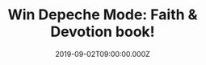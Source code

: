 ---
campaign-uuid: "c-c80af19e-47ac-490a-bdc3-1ae153771ef5"
type: "Competition"
category: "Gifts"
date: "2019-09-02T09:00:00.000Z"
end-date: "2019-10-02T23:59:00.000Z"
disable-form: false
is_promoted: false
has_entry_page: true
title: "Win Depeche Mode: Faith & Devotion book!"
competition-description: "<p>Emerging from the unlikely locale of Basildon at the\
  \ dawn of the Eighties, the unassuming Depeche Mode became pioneers of British electro-pop.\
  \ Surviving the abrupt early departure of band founder and chief songwriter Vince\
  \ Clarke, they quickly gathered a fervent cult following before powering into the\
  \ mainstream. Faith and Devotion is a tale of triumph from adversity: the extraordinary\
  \ history of a unique global synth-rock phenomenon. It's the story of Depeche Mode.\
  \ </p>\n<p>We are giving away a copy of Depeche Mode: Faith & Devotion book to one\
  \ of our lucky winners. Click below and it could be yours.</p>\n"
hero-header: "Win Depeche Mode: Faith & Devotion book!"
terms-confirmation: "N/A"
banner-img: "https://assets.expresslyapp.com/asset-31099e24-a3ce-4430-9bb0-15944c74ca42.jpg"
logo-left-href: "aaa.nme.com"
logo-left-image: "https://assets.expresslyapp.com/asset-b4a6a69e-9999-4c3a-b8cd-71d7a1985784.jpg"
logo-left-title: "NME AAA"
bg-image-hero: "https://assets.expresslyapp.com/asset-bd451334-04e7-40be-ba1f-079dbe46d8cf.jpg"
bg-image-first: "https://assets.expresslyapp.com/asset-b46c082d-261c-44a1-9482-9bb771c46365.jpg"
section1-content: "<p>Emerging from the unlikely locale of Basildon at the dawn of\
  \ the Eighties, the unassuming Depeche Mode became pioneers of British electro-pop.\
  \ Surviving the abrupt early departure of band founder and chief songwriter Vince\
  \ Clarke, they quickly gathered a fervent cult following before powering into the\
  \ mainstream.</p>\n<p>Dave Gahan, Martin Gore, Andrew Fletcher and Alan Wilder took\
  \ their dark, venal songs of sex, religion, obsession and death to the world's arenas\
  \ and stadiums. From the band's earliest stirrings in Essex to the eve of their\
  \ 40th anniversary, Faith and Devotion is a tale of triumph from adversity: the\
  \ extraordinary history of a unique global synth-rock phenomenon. It's the story\
  \ of Depeche Mode.</p>\n<p>Enter below for a chance to win.Good luck!</p>\n"
entry-title: "Win Depeche Mode: Faith & Devotion book!"
entry-content: "<p>Enter the draw to win Depeche Mode: Faith &amp; Devotion book by\
  \ completing the form below before 23:59 on the 2nd of October 2019.</p>\n"
has-winner: true
winner-title: "CONGRATULATIONS to Barrie B. who won Depeche Mode book!"
winner-banner: "https://assets.expresslyapp.com/asset-81d62596-2871-4903-8c44-2cc809d3e516.jpg"
prize-description: "Depeche Mode: Faith & Devotion book"
special-conditions: "Multiple entries are allowed up to one every day.\r\n\r\nThis\
  \ competition is also available on: http://club.expressly.io/competitons/depeche-mode-faith-devotion-book"
country-restrictions:
- "GB"
---